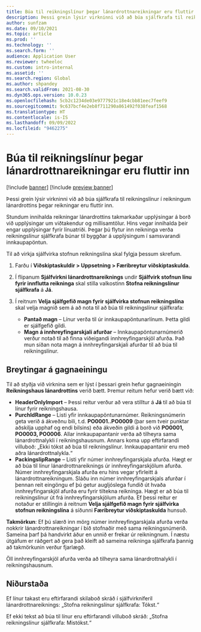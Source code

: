 ```yaml
---
title: Búa til reikningslínur þegar lánardrottnareikningar eru fluttir inn
description: Þessi grein lýsir virkninni við að búa sjálfkrafa til reikningslínur í reikningum lánardrottins þegar reikningar eru fluttir inn.
author: sunfzam
ms.date: 09/10/2021
ms.topic: article
ms.prod: ''
ms.technology: ''
ms.search.form: ''
audience: Application User
ms.reviewer: twheeloc
ms.custom: intro-internal
ms.assetid: ''
ms.search.region: Global
ms.author: shpandey
ms.search.validFrom: 2021-08-30
ms.dyn365.ops.version: 10.0.23
ms.openlocfilehash: 5cb2c1234de03e9777921c18e4cbb81eec7feef9
ms.sourcegitcommit: 9c637bcf4e2eb8f711290a861492f038feaf1568
ms.translationtype: HT
ms.contentlocale: is-IS
ms.lasthandoff: 09/09/2022
ms.locfileid: "9462275"
---
```

# <a name="generate-invoice-lines-when-you-import-vendor-invoices"></a>Búa til reikningslínur þegar lánardrottnareikningar eru fluttir inn

[!include [banner](../includes/banner.md)]
[!include [preview banner](../includes/preview-banner.md)]

Þessi grein lýsir virkninni við að búa sjálfkrafa til reikningslínur í reikningum lánardrottins þegar reikningar eru fluttir inn.

Stundum innihalda reikningar lánardrottins takmarkaðar upplýsingar á borð við upplýsingar um viðtakendur og millisamtölur. Hins vegar innihalda þeir engar upplýsingar fyrir línuatriði. Þegar þú flytur inn reikninga verða reikningslínur sjálfkrafa búnar til byggðar á upplýsingum í samsvarandi innkaupapöntun.

Til að virkja sjálfvirka stofnun reikningslína skal fylgja þessum skrefum.

1.  Farðu í **Viðskiptaskuldir \> Uppsetning \> Færibreytur viðskiptaskulda**.
2.  Í flipanum **Sjálfvirkni lánardrottnareiknings** undir **Sjálfvirk stofnun línu fyrir innflutta reikninga** skal stilla valkostinn **Stofna reikningslínur sjálfkrafa** á **Já**. 
4.  Í reitnum **Velja sjálfgefið magn fyrir sjálfvirka stofnun reikningslína** skal velja magnið sem á að nota til að búa til reikningslínur sjálfkrafa:

    - **Pantað magn** – Línur verða til úr innkaupapöntunarlínum. Þetta gildi er sjálfgefið gildi.
    - **Magn á innhreyfingarskjali afurðar** – Innkaupapöntunarnúmerið verður notað til að finna viðeigandi innhreyfingarskjöl afurða. Það mun síðan nota magn á innhreyfingarskjali afurðar til að búa til reikningslínur.

## <a name="data-entity-changes"></a>Breytingar á gagnaeiningu

Til að styðja við virknina sem er lýst í þessari grein hefur gagnaeiningin **Reikningshaus lánardrottins** verið bætt. Þremur reitum hefur verið bætt við:

- **HeaderOnlyImport** – Þessi reitur verður að vera stilltur á **Já** til að búa til línur fyrir reikningshausa.
- **PurchIdRange** – Listi yfir innkaupapöntunarnúmer. Reikningsnúmerin geta verið á ákveðnu bili, t.d. **PO0001..PO0009** (þar sem tveir punktar aðskilja upphaf og endi bilsins) eða ákveðin gildi á borð við **PO0001, PO0003, PO0006**. Allar innkaupapantanir verða að tilheyra sama lánardrottnalykli í reikningshausnum. Annars koma upp eftirfarandi villuboð: „Ekki tókst að búa til reikningslínur. Innkaupapantanir eru með aðra lánardrottnalykla.“
- **PackingslipRange** – Listi yfir númer innhreyfingarskjala afurða. Hægt er að búa til línur lánardrottnareiknings úr innhreyfingarskjölum afurða. Númer innhreyfingarskjala afurða eru hins vegar yfirleitt á lánardrottnareikningum. Sláðu inn númer innhreyfingarskjals afurðar í þennan reit eingöngu ef þú getur augljóslega fundið út hvaða innhreyfingarskjöl afurða eru fyrir tiltekna reikninga. Hægt er að búa til reikningslínur út frá innhreyfingarskjölum afurða. Ef þessi reitur er notaður er stillingin á reitnum **Velja sjálfgefið magn fyrir sjálfvirka stofnun reikningslína** á síðunni **Færibreytur viðskiptaskulda** hunsuð. 

**Takmörkun**: Ef þú slærð inn mörg númer innhreyfingarskjala afurða verða nokkrir lánardrottnareikningar í bið stofnaðir með sama reikningsnúmerið. Sameina þarf þá handvirkt áður en unnið er frekar úr reikningnum. Í næstu útgáfum er ráðgert að gera það kleift að sameina reikninga sjálfkrafa þannig að takmörkunin verður fjarlægð.

Öll innhreyfingarskjöl afurða verða að tilheyra sama lánardrottnalykli í reikningshausnum.

## <a name="result"></a>Niðurstaða

Ef línur takast eru eftirfarandi skilaboð skráð í sjálfvirkniferil lánardrottnareiknings: „Stofna reikningslínur sjálfkrafa: Tókst.“

Ef ekki tekst að búa til línur eru eftirfarandi villuboð skráð: „Stofna reikningslínur sjálfkrafa: Mistókst.“
